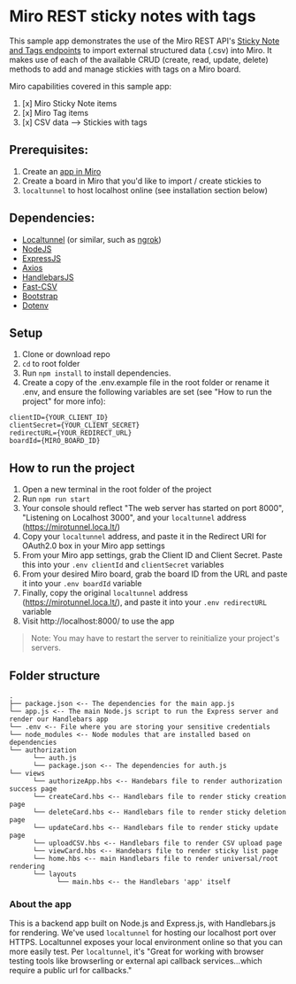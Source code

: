# Miro REST sticky notes with tags

This sample app demonstrates the use of the Miro REST API's [Sticky Note and Tags endpoints](https://beta.developers.miro.com/docs/stickynote-1) to import external structured data (.csv) into Miro. It makes use of each of the available CRUD (create, read, update, delete) methods to add and manage stickies with tags on a Miro board.

Miro capabilities covered in this sample app:

1. [x] Miro Sticky Note items
2. [x] Miro Tag items
3. [x] CSV data —> Stickies with tags

## Prerequisites:

1. Create an [app in Miro](https://miro.com/app/settings/user-profile/apps)
2. Create a board in Miro that you'd like to import / create stickies to
3. `localtunnel` to host localhost online (see installation section below)

## Dependencies:

- [Localtunnel](https://github.com/localtunnel/localtunnel) (or similar, such as [ngrok](https://ngrok.com/download))
- [NodeJS](https://nodejs.org/en/download/)
- [ExpressJS](https://expressjs.com/en/starter/installing.html)
- [Axios](https://www.npmjs.com/package/axios)
- [HandlebarsJS](https://handlebarsjs.com/)
- [Fast-CSV](https://www.npmjs.com/package/fast-csv)
- [Bootstrap](https://www.npmjs.com/package/bootstrap)
- [Dotenv](https://www.npmjs.com/package/dotenv)

## Setup

1. Clone or download repo
2. `cd` to root folder
3. Run `npm install` to install dependencies.
4. Create a copy of the .env.example file in the root folder or rename it .env, and ensure the following variables are set (see "How to run the project" for more info):

```
clientID={YOUR_CLIENT_ID}
clientSecret={YOUR_CLIENT_SECRET}
redirectURL={YOUR_REDIRECT_URL}
boardId={MIRO_BOARD_ID}
```

## How to run the project

1. Open a new terminal in the root folder of the project
1. Run `npm run start`
1. Your console should reflect "The web server has started on port 8000", "Listening on Localhost 3000", and your `localtunnel` address (https://mirotunnel.loca.lt/)
1. Copy your `localtunnel` address, and paste it in the Redirect URI for OAuth2.0 box in your Miro app settings
1. From your Miro app settings, grab the Client ID and Client Secret. Paste this into your `.env clientId` and `clientSecret` variables
1. From your desired Miro board, grab the board ID from the URL and paste it into your `.env boardId` variable
1. Finally, copy the original `localtunnel` address (https://mirotunnel.loca.lt/), and paste it into your `.env redirectURL` variable
1. Visit http://localhost:8000/ to use the app

> Note: You may have to restart the server to reinitialize your project's servers.

## Folder structure

```
.
├── package.json <-- The dependencies for the main app.js
└── app.js <-- The main Node.js script to run the Express server and render our Handlebars app
└── .env <-- File where you are storing your sensitive credentials
└── node_modules <-- Node modules that are installed based on dependencies
└── authorization
      └── auth.js
      └── package.json <-- The dependencies for auth.js
└── views
      └── authorizeApp.hbs <-- Handebars file to render authorization success page
      └── createCard.hbs <-- Handlebars file to render sticky creation page
      └── deleteCard.hbs <-- Handlebars file to render sticky deletion page
      └── updateCard.hbs <-- Handlebars file to render sticky update page
      └── uploadCSV.hbs <-- Handlebars file to render CSV upload page
      └── viewCard.hbs <-- Handebars file to render sticky list page
      └── home.hbs <-- main Handlebars file to render universal/root rendering
      └── layouts
            └── main.hbs <-- the Handlebars 'app' itself

```

### About the app

This is a backend app built on Node.js and Express.js, with Handlebars.js for rendering. We've used `localtunnel` for hosting our localhost port over HTTPS. Localtunnel exposes your local environment online so that you can more easily test. Per `localtunnel`, it's "Great for working with browser testing tools like browserling or external api callback services...which require a public url for callbacks."
